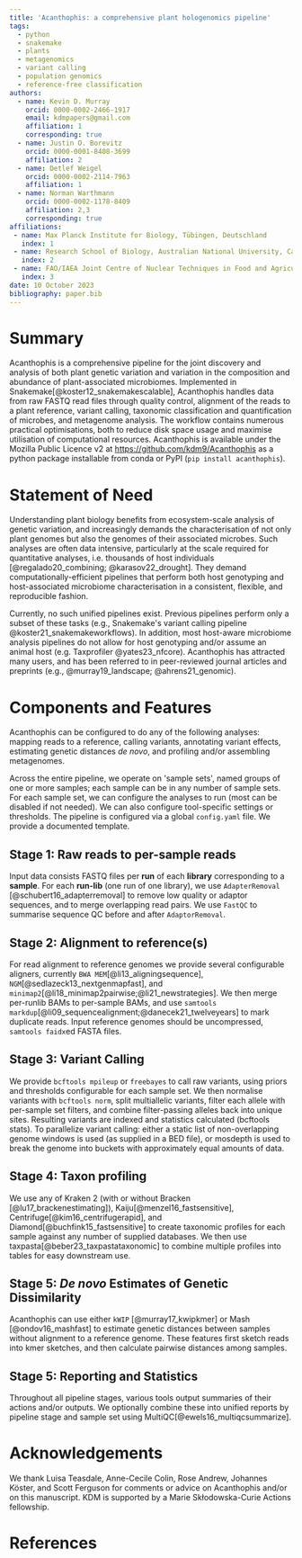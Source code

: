 ```yaml
---
title: 'Acanthophis: a comprehensive plant hologenomics pipeline'
tags:
  - python
  - snakemake 
  - plants
  - metagenomics
  - variant calling
  - population genomics
  - reference-free classification
authors:
  - name: Kevin D. Murray
    orcid: 0000-0002-2466-1917
    email: kdmpapers@gmail.com
    affiliation: 1
    corresponding: true
  - name: Justin O. Borevitz
    orcid: 0000-0001-8408-3699
    affiliation: 2
  - name: Detlef Weigel
    orcid: 0000-0002-2114-7963
    affiliation: 1
  - name: Norman Warthmann
    orcid: 0000-0002-1178-8409
    affiliation: 2,3
    corresponding: true
affiliations:
 - name: Max Planck Institute for Biology, Tübingen, Deutschland
   index: 1
 - name: Research School of Biology, Australian National University, Canberra, Australia
   index: 2
 - name: FAO/IAEA Joint Centre of Nuclear Techniques in Food and Agriculture, Plant Breeding and Genetics Laboratory, Seibersdorf, Austria
   index: 3
date: 10 October 2023
bibliography: paper.bib
---
```


# Summary


Acanthophis is a comprehensive pipeline for the joint discovery and analysis of both plant genetic variation and variation in the composition and abundance of plant-associated microbiomes.
Implemented in Snakemake[@koster12_snakemakescalable], Acanthophis handles data from raw FASTQ read files through quality control, alignment of the reads to a plant reference, variant calling, taxonomic classification and quantification of microbes, and metagenome analysis.
The workflow contains numerous practical optimisations, both to reduce disk space usage and maximise utilisation of computational resources. 
Acanthophis is available under the Mozilla Public Licence v2 at <https://github.com/kdm9/Acanthophis> as a python package installable from conda or PyPI (`pip install acanthophis`).

# Statement of Need

Understanding plant biology benefits from ecosystem-scale analysis of genetic variation, and increasingly demands the characterisation of not only plant genomes but also the genomes of their associated microbes.
Such analyses are often data intensive, particularly at the scale required for quantitative analyses, i.e. thousands of host individuals [@regalado20_combining; @karasov22_drought].
They demand computationally-efficient pipelines that perform both host genotyping and host-associated microbiome characterisation in a consistent, flexible, and reproducible fashion.

Currently, no such unified pipelines exist. Previous pipelines perform only a subset of these tasks (e.g., Snakemake's variant calling pipeline @koster21_snakemakeworkflows). In addition, most host-aware microbiome analysis pipelines do not allow for host genotyping and/or assume an animal host (e.g. Taxprofiler @yates23_nfcore). Acanthophis has attracted many users, and has been referred to in peer-reviewed journal articles and preprints (e.g., @murray19_landscape; @ahrens21_genomic).

# Components and Features

Acanthophis can be configured to do any of the following analyses: mapping reads to a reference, calling variants, annotating variant effects, estimating genetic distances *de novo*, and profiling and/or assembling metagenomes.

Across the entire pipeline, we operate on 'sample sets', named groups of one or more samples; each sample can be in any number of sample sets. For each sample set, we can configure the analyses to run (most can be disabled if not needed). We can also configure tool-specific settings or thresholds. The pipeline is  configured via a global `config.yaml` file. We provide a documented template.

## Stage 1: Raw reads to per-sample reads

Input data consists FASTQ files per **run** of each **library** corresponding to a **sample**. For each **run-lib** (one run of one library), we use `AdapterRemoval` [@schubert16_adapterremoval] to remove low quality or adaptor sequences, and to merge overlapping read pairs. We use `FastQC` to summarise sequence QC before and after `AdaptorRemoval`. 

## Stage 2: Alignment to reference(s)

For read alignment to reference genomes we provide several configurable aligners, currently `BWA MEM`[@li13_aligningsequence], `NGM`[@sedlazeck13_nextgenmapfast], and `minimap2`[@li18_minimap2pairwise;@li21_newstrategies]. We then merge per-runlib BAMs to per-sample BAMs, and use `samtools markdup`[@li09_sequencealignment;@danecek21_twelveyears] to mark duplicate reads. Input reference genomes should be uncompressed, `samtools faidx`ed FASTA files. 

## Stage 3: Variant Calling

We provide `bcftools mpileup` or `freebayes` to call raw variants, using priors and thresholds configurable for each sample set. We then normalise variants with `bcftools norm`, split multiallelic variants, filter each allele with per-sample set filters, and combine filter-passing alleles back into unique sites. Resulting variants are indexed and statistics calculated (bcftools stats). To parallelize variant calling: either a static list of non-overlapping genome windows is used (as supplied in a BED file), or mosdepth is used to break the genome into buckets with approximately equal amounts of data.

## Stage 4: Taxon profiling
We use any of Kraken 2 (with or without Bracken [@lu17_brackenestimating]), Kaiju[@menzel16_fastsensitive], Centrifuge[@kim16_centrifugerapid], and Diamond[@buchfink15_fastsensitive] to create taxonomic profiles for each sample against any number of supplied databases. We then use taxpasta[@beber23_taxpastataxonomic] to combine multiple profiles into tables for easy downstream use.

## Stage 5: *De novo* Estimates of Genetic Dissimilarity

Acanthophis can use either `kWIP` [@murray17_kwipkmer] or Mash [@ondov16_mashfast] to estimate genetic distances between samples without alignment to a reference genome. These features first sketch reads into kmer sketches, and then calculate pairwise distances among samples.

## Stage 5: Reporting and Statistics

Throughout all pipeline stages, various tools output summaries of their actions and/or outputs. We optionally combine these into unified reports by pipeline stage and sample set using MultiQC[@ewels16_multiqcsummarize].

# Acknowledgements

We thank Luisa Teasdale, Anne-Cecile Colin, Rose Andrew, Johannes Köster, and Scott Ferguson for comments or advice on Acanthophis and/or on this manuscript. KDM is supported by a Marie Skłodowska-Curie Actions fellowship.

# References
